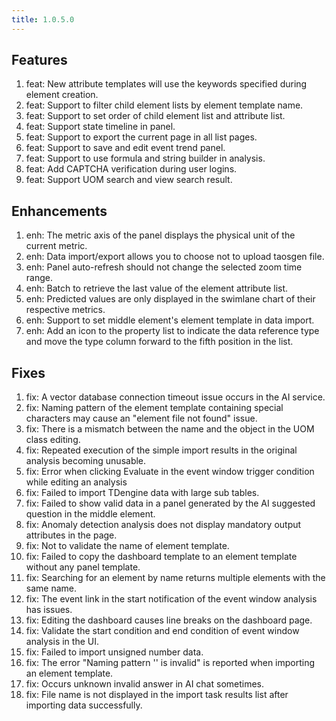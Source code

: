 ```yaml
---
title: 1.0.5.0
---
```


## Features
1. feat: New attribute templates will use the keywords specified during element creation.
1. feat: Support to filter child element lists by element template name.
1. feat: Support to set order of child element list and attribute list.
1. feat: Support state timeline in panel.
1. feat: Support to export the current page in all list pages.
1. feat: Support to save and edit event trend panel.
1. feat: Support to use formula and string builder in analysis.
1. feat: Add CAPTCHA verification during user logins.
1. feat: Support UOM search and view search result.

## Enhancements
1. enh: The metric axis of the panel displays the physical unit of the current metric.
1. enh: Data import/export allows you to choose not to upload taosgen file.
1. enh: Panel auto-refresh should not change the selected zoom time range.
1. enh: Batch to retrieve the last value of the element attribute list.
1. enh: Predicted values are only displayed in the swimlane chart of their respective metrics.
1. enh: Support to set middle element's element template in data import.
1. enh: Add an icon to the property list to indicate the data reference type and move the type column forward to the fifth position in the list.

## Fixes
1. fix: A vector database connection timeout issue occurs in the AI service.
1. fix: Naming pattern of the element template containing special characters may cause an "element file not found" issue.
1. fix: There is a mismatch between the name and the object in the UOM class editing.
1. fix: Repeated execution of the simple import results in the original analysis becoming unusable.
1. fix: Error when clicking Evaluate in the event window trigger condition while editing an analysis
1. fix: Failed to import TDengine data with large sub tables.
1. fix: Failed to show valid data in a panel generated by the AI suggested question in the middle element.
1. fix: Anomaly detection analysis does not display mandatory output attributes in the page.
1. fix: Not to validate the name of element template.
1. fix: Failed to copy the dashboard template to an element template without any panel template.
1. fix: Searching for an element by name returns multiple elements with the same name.
1. fix: The event link in the start notification of the event window analysis has issues.
1. fix: Editing the dashboard causes line breaks on the dashboard page.
1. fix: Validate the start condition and end condition of event window analysis in the UI.
1. fix: Failed to import unsigned number data.
1. fix: The error "Naming pattern '' is invalid" is reported when importing an element template.
1. fix: Occurs unknown invalid answer in AI chat sometimes.
1. fix: File name is not displayed in the import task results list after importing data successfully.


